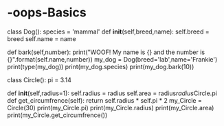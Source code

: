 # -oops-Basics

class Dog():
   species = 'mammal'
   def __init__(self,breed,name):
      self.breed = breed
      self.name = name

   def bark(self,number):
      print("WOOF! My name is {} and the number is {}".format(self.name,number))
my_dog = Dog(breed='lab',name='Frankie')
print(type(my_dog))
print(my_dog.species)
print(my_dog.bark(10))



class Circle():
   pi = 3.14

   def __init__(self,radius=1):
      self.radius = radius
      self.area = radius*radius*Circle.pi
   def get_circumfrence(self):
      return self.radius * self.pi * 2
my_Circle = Circle(30)
print(my_Circle.pi)
print(my_Circle.radius)
print(my_Circle.area)
print(my_Circle.get_circumfrence())
